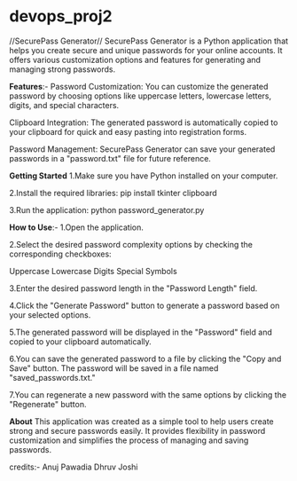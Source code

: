 # devops_proj2
//SecurePass Generator//
SecurePass Generator is a Python application that helps you create secure and unique passwords for your online accounts. It offers various customization options and features for generating and managing strong passwords.

**Features**:-
Password Customization: You can customize the generated password by choosing options like uppercase letters, lowercase letters, digits, and special characters.

Clipboard Integration: The generated password is automatically copied to your clipboard for quick and easy pasting into registration forms.

Password Management: SecurePass Generator can save your generated passwords in a "password.txt" file for future reference.

**Getting Started**
1.Make sure you have Python installed on your computer.


2.Install the required libraries:
pip install tkinter clipboard

3.Run the application:
python password_generator.py

**How to Use**:-
1.Open the application.

2.Select the desired password complexity options by checking the corresponding checkboxes:

Uppercase
Lowercase
Digits
Special Symbols

3.Enter the desired password length in the "Password Length" field.

4.Click the "Generate Password" button to generate a password based on your selected options.

5.The generated password will be displayed in the "Password" field and copied to your clipboard automatically.

6.You can save the generated password to a file by clicking the "Copy and Save" button. The password will be saved in a file named "saved_passwords.txt."

7.You can regenerate a new password with the same options by clicking the "Regenerate" button.

**About**
This application was created as a simple tool to help users create strong and secure passwords easily. It provides flexibility in password customization and simplifies the process of managing and saving passwords.


credits:- Anuj Pawadia
          Dhruv Joshi

